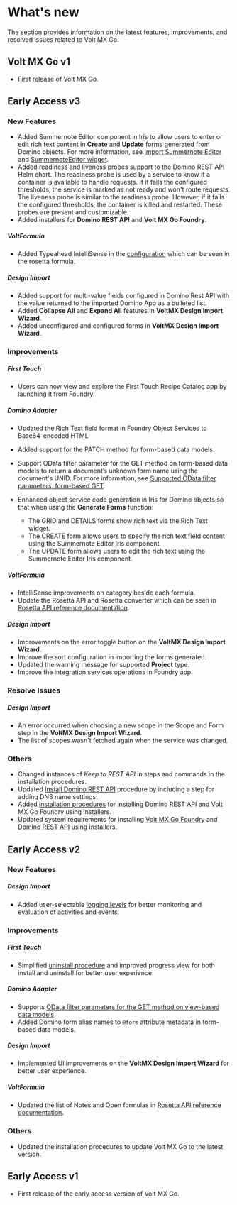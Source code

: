# What's new

The section provides information on the latest features, improvements, and resolved issues related to Volt MX Go.

## Volt MX Go v1

- First release of Volt MX Go.

## Early Access v3

### New Features

- Added Summernote Editor component in Iris to allow users to enter or edit rich text content in  **Create** and **Update** forms generated from Domino objects. For more information, see [Import Summernote Editor](../howto/summernote.md) and [SummernoteEditor widget](summernotewidget.md).
- Added readiness and liveness probes support to the Domino REST API Helm chart. The readiness probe is used by a service to know if a container is available to handle requests. If it fails the configured thresholds, the service is marked as not ready and won't route requests. The liveness probe is similar to the readiness probe. However, if it fails the configured thresholds, the container is killed and restarted. These probes are present and customizable.
- Added installers for **Domino REST API** and **Volt MX Go Foundry**.

##### VoltFormula
- Added Typeahead IntelliSense in the [configuration](../howto/configrosetta.md) which can be seen in the rosetta formula. 

##### Design Import
- Added support for multi-value fields configured in Domino Rest API with the value returned to the imported Domino App as a bulleted list.
- Added **Collapse All** and **Expand All** features in **VoltMX Design Import Wizard**.
- Added unconfigured and configured forms in **VoltMX Design Import Wizard**.

### Improvements

##### First Touch
- Users can now view and explore the First Touch Recipe Catalog app by launching it from Foundry. 

##### Domino Adapter
- Updated the Rich Text field format in Foundry Object Services to Base64-encoded HTML
- Added support for the PATCH method for form-based data models.
- Support OData filter parameter for the GET method on form-based data models to return a document’s unknown form name using the document's UNID. For more information, see [Supported OData filter parameters, form-based GET](../topicguides/dominoadapter.md#supported-odata-filter-parameters-form-based-get).
- Enhanced object service code generation in Iris for Domino objects so that when using the **Generate Forms** function: 

    - The GRID and DETAILS forms show rich text via the Rich Text widget.
    - The CREATE form allows users to specify the rich text field content using the Summernote Editor Iris component.
    - The UPDATE form allows users to edit the rich text using the Summernote Editor Iris component.  

##### VoltFormula
- IntelliSense improvements on category beside each formula.
- Update the Rosetta API and Rosetta converter which can be seen in [Rosetta API reference documentation](https://help.hcltechsw.com/docs/voltmxgo/javadoc/index.html).
##### Design Import
- Improvements on the error toggle button on the **VoltMX Design Import Wizard**.
- Improve the sort configuration in importing the forms generated.
- Updated the warning message for supported **Project** type.
- Improve the integration services operations in Foundry app.

### Resolve Issues

##### Design Import
- An error occurred when choosing a new scope in the Scope and Form step in the **VoltMX Design Import Wizard**.
- The list of scopes wasn't fetched again when the service was changed.

### Others
- Changed instances of *Keep* to *REST API* in steps and commands in the installation procedures.
- Updated [Install Domino REST API](../tutorials/downloadhelmchart.md#install-domino-rest-api) procedure by including a step for adding DNS name settings.
- Added [installation procedures](../tutorials/nativeinstallers.md) for installing Domino REST API and Volt MX Go Foundry using installers.
- Updated system requirements for installing [Volt MX Go Foundry](../tutorials/sysreq.md#for-installing-volt-mx-go-foundry-using-native-installers) and [Domino REST API](../tutorials/sysreq.md#for-installing-domino-rest-api-using-native-installer) using installers.  


## Early Access v2

### New Features

##### Design Import
- Added user-selectable [logging levels](reflogginglevels.md) for better monitoring and evaluation of activities and events.

### Improvements

##### First Touch
- Simplified [uninstall procedure](../howto/uninstallfirsttouch.md) and improved progress view for both install and uninstall for better user experience.

##### Domino Adapter
- Supports [OData filter parameters for the GET method on view-based data models](../topicguides/dominoadapter.md#supported-odata-filter-parameters-view-based-get).
- Added Domino form alias names to `@form` attribute metadata in form-based data models.

##### Design Import
- Implemented UI improvements on the **VoltMX Design Import Wizard** for better user experience.

##### VoltFormula
- Updated the list of Notes and Open formulas in [Rosetta API reference documentation](https://help.hcltechsw.com/docs/voltmxgo/javadoc/index.html).


### Others
- Updated the installation procedures to update Volt MX Go to the latest version.

## Early Access v1

- First release of the early access version of Volt MX Go.

<!--???+ note "Early Access changes"

    --8<-- "earlyaccesschanges.md"-->
    

